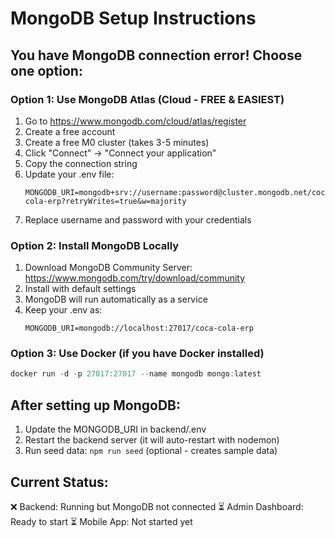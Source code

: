 # MongoDB Setup Instructions

## You have MongoDB connection error! Choose one option:

### Option 1: Use MongoDB Atlas (Cloud - FREE & EASIEST)
1. Go to https://www.mongodb.com/cloud/atlas/register
2. Create a free account
3. Create a free M0 cluster (takes 3-5 minutes)
4. Click "Connect" -> "Connect your application"
5. Copy the connection string
6. Update your .env file:
   ```
   MONGODB_URI=mongodb+srv://username:password@cluster.mongodb.net/coca-cola-erp?retryWrites=true&w=majority
   ```
7. Replace username and password with your credentials

### Option 2: Install MongoDB Locally
1. Download MongoDB Community Server:
   https://www.mongodb.com/try/download/community
2. Install with default settings
3. MongoDB will run automatically as a service
4. Keep your .env as:
   ```
   MONGODB_URI=mongodb://localhost:27017/coca-cola-erp
   ```

### Option 3: Use Docker (if you have Docker installed)
```powershell
docker run -d -p 27017:27017 --name mongodb mongo:latest
```

## After setting up MongoDB:
1. Update the MONGODB_URI in backend/.env
2. Restart the backend server (it will auto-restart with nodemon)
3. Run seed data: `npm run seed` (optional - creates sample data)

## Current Status:
❌ Backend: Running but MongoDB not connected
⏳ Admin Dashboard: Ready to start
⏳ Mobile App: Not started yet

